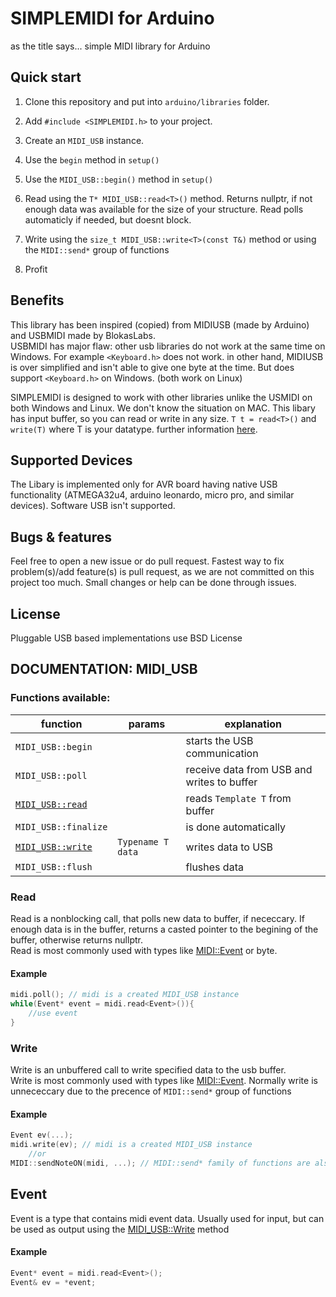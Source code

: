 # SIMPLEMIDI for Arduino

as the title says... simple MIDI library for Arduino

## Quick start

1. Clone this repository and put into ``arduino/libraries`` folder.

2. Add ```#include <SIMPLEMIDI.h>``` to your project.

3. Create an ``MIDI_USB`` instance.

4. Use the ``begin`` method in ``setup()``

4. Use the ``MIDI_USB::begin()`` method in ``setup()``

5. Read using the ` T* MIDI_USB::read<T>() ` method. Returns nullptr, if not enough data was available for the size of your structure. Read polls automaticly if needed, but doesnt block.

6. Write using the `size_t MIDI_USB::write<T>(const T&)` method or using the `MIDI::send*` group of functions

7. Profit

## Benefits
This library has been inspired (copied) from MIDIUSB (made by Arduino) and USBMIDI made by BlokasLabs. 
<br>
USBMIDI has major flaw: other usb libraries do not work at the same time on Windows. For example ``<Keyboard.h>`` does not work. in other hand, MIDIUSB is over simplified and isn't able to give one byte at the time. But does support ``<Keyboard.h>`` on Windows. (both work on Linux)

SIMPLEMIDI is designed to work with other libraries unlike the USMIDI on both Windows and Linux. We don't know the situation on MAC. This libary has input buffer, so you can read or write in any size. ``T t = read<T>()`` and ``write(T)`` where T is your datatype. further information [here](#midi_usb).


## Supported Devices
The Libary is implemented only for AVR board having native USB functionality (ATMEGA32u4, arduino leonardo, micro pro, and similar devices). Software USB isn't supported.

## Bugs & features
Feel free to open a new issue or do pull request. Fastest way to fix problem(s)/add feature(s) is pull request, as we are not committed on this project too much. Small changes or help can be done through issues.  


## License
Pluggable USB based implementations use BSD License

## DOCUMENTATION: MIDI_USB

### Functions available:
|function|params|explanation|
|--|--|--|
|``MIDI_USB::begin``||starts the USB communication|
|``MIDI_USB::poll``||receive data from USB and writes to buffer|
|[``MIDI_USB::read``](#read)||reads ``Template T`` from buffer|
|``MIDI_USB::finalize``||is done automatically|
|[``MIDI_USB::write``](#write)|``Typename T data``|writes data to USB|
|``MIDI_USB::flush``||flushes data|


### Read
Read is a nonblocking call, that polls new data to buffer, if nececcary. If enough data is in the buffer, returns a casted pointer to the begining of the buffer, otherwise returns nullptr.
<br>
Read is most commonly used with types like [MIDI::Event](#event) or byte.

#### Example
```c++
midi.poll(); // midi is a created MIDI_USB instance
while(Event* event = midi.read<Event>()){
    //use event
}
```


### Write
Write is an unbuffered call to write specified data to the usb buffer. 
<br>
Write is most commonly used with types like [MIDI::Event](#event). Normally write is unnececcary due to the precence of `MIDI::send*` group of functions

#### Example
```c++
Event ev(...); 
midi.write(ev); // midi is a created MIDI_USB instance
    //or
MIDI::sendNoteON(midi, ...); // MIDI::send* family of functions are also a great way of sending midi data
```
## Event

Event is a type that contains midi event data. Usually used for input, but can be used as output using the [MIDI_USB::Write](#write) method

#### Example

```c++
Event* event = midi.read<Event>();
Event& ev = *event;
```
